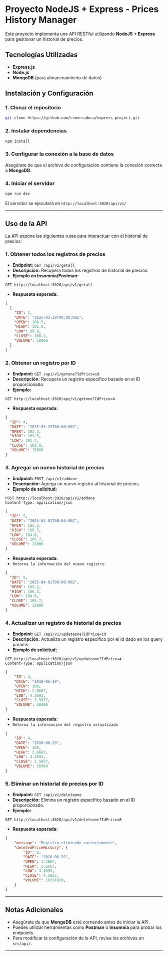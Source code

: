 # Proyecto NodeJS + Express - Prices History Manager

Este proyecto implementa una API RESTful utilizando **NodeJS + Express** para gestionar un historial de precios.

## Tecnologías Utilizadas
- **Express.js**
- **Node.js**
- **MongoDB** (para almacenamiento de datos)

## Instalación y Configuración

### 1. Clonar el repositorio
```sh
git clone https://github.com/crmercadosa/express-project.git
```

### 2. Instalar dependencias
```sh
npm install
```

### 3. Configurar la conexión a la base de datos
Asegúrate de que el archivo de configuración contiene la conexión correcta a **MongoDB**.

### 4. Iniciar el servidor
```sh
npm run dev
```

El servidor se ejecutará en `http://localhost:3020/api/v1/`

---

## Uso de la API

La API expone las siguientes rutas para interactuar con el historial de precios:

### 1. Obtener todos los registros de precios
- **Endpoint:** `GET /api/v1/getall`
- **Descripción:** Recupera todos los registros de historial de precios.
- **Ejemplo en Insomnia/Postman:**
```http
GET http://localhost:3020/api/v1/getall
```
- **Respuesta esperada:**
```json
[
  {
    "ID": 1,
    "DATE": "2025-03-29T00:00:00Z",
    "OPEN": 100.5,
    "HIGH": 101.0,
    "LOW": 99.8,
    "CLOSE": 100.2,
    "VOLUME": 10000
  }
]
```

### 2. Obtener un registro por ID
- **Endpoint:** `GET /api/v1/getone?IdPrice=id`
- **Descripción:** Recupera un registro específico basado en el ID proporcionado.
- **Ejemplo:**
```http
GET http://localhost:3020/api/v1/getone?IdPrice=4
```
- **Respuesta esperada:**
```json
{
  "ID": 4,
  "DATE": "2025-03-29T00:00:00Z",
  "OPEN": 102.3,
  "HIGH": 103.5,
  "LOW": 101.7,
  "CLOSE": 102.8,
  "VOLUME": 15000
}
```

### 3. Agregar un nuevo historial de precios
- **Endpoint:** `POST /api/v1/addone`
- **Descripción:** Agrega un nuevo registro al historial de precios.
- **Ejemplo de solicitud:**
```http
POST http://localhost:3020/api/v1/addone
Content-Type: application/json
```
```json
{
  "ID": 5,
  "DATE": "2025-04-01T00:00:00Z",
  "OPEN": 105.2,
  "HIGH": 106.3,
  "LOW": 104.8,
  "CLOSE": 105.7,
  "VOLUME": 12000
}
```
- **Respuesta esperada:**
- `Retorna la información del nuevo registro`
```json
{
  "ID": 5,
  "DATE": "2025-04-01T00:00:00Z",
  "OPEN": 105.2,
  "HIGH": 106.3,
  "LOW": 104.8,
  "CLOSE": 105.7,
  "VOLUME": 12000
}
```

### 4. Actualizar un registro de historial de precios
- **Endpoint:** `GET /api/v1/updateone?IdPrice=id`
- **Descripción:** Actualiza un registro especifico por el id dado en los query params.
- **Ejemplo de solicitud:**
```http
GET http://localhost:3020/api/v1/updateone?IdPrice=4
Content-Type: application/json
```
```json
{
	"ID": 4,
	"DATE": "2010-06-29",
	"OPEN": 100,
	"HIGH": 2.6667,
	"LOW": 4.1693,
	"CLOSE": 2.5927,
	"VOLUME": 50300
}
```
- **Respuesta esperada:**
- `Retorna la información del registro actualizado`
```json
{
	"ID": 4,
	"DATE": "2010-06-29",
	"OPEN": 100,
	"HIGH": 2.6667,
	"LOW": 4.1693,
	"CLOSE": 2.5927,
	"VOLUME": 50300
}
```

### 5. Eliminar un historial de precios por ID
- **Endpoint:** `GET /api/v1/deleteone`
- **Descripción:** Elimina un registro específico basado en el ID proporcionado.
- **Ejemplo:**
```http
GET http://localhost:3020/api/v1/deleteone?IdPrice=8
```
- **Respuesta esperada:**
```json
{
	"message": "Registro eliminado correctamente",
	"deletedPriceHistory": {
		"ID": 8,
		"DATE": "2010-06-29",
		"OPEN": 1.2667,
		"HIGH": 2.6667,
		"LOW": 4.1693,
		"CLOSE": 4.5927,
		"VOLUME": 10291029,
	}
}
```

---

## Notas Adicionales
- Asegúrate de que **MongoDB** esté corriendo antes de iniciar la API.
- Puedes utilizar herramientas como **Postman** o **Insomnia** para probar los endpoints.
- Para modificar la configuración de la API, revisa los archivos en `src/api/`.

---

